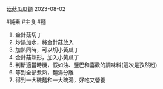 菇菇瓜瓜麵
2023-08-02

#純素 #主食 #麵

1. 金針菇切丁
2. 炒鍋加水，將金針菇放入
3. 加熱同時，可以切小黃瓜丁
4. 金針菇熟形，加入小黃瓜丁
5. 判斷適當時機，假如油、鹽巴和喜歡的調味料(這次是孜然粉)
6. 等到全部煮熟，麵湯分離
7. 得到一大碗麵和一大碗湯，好吃又營養